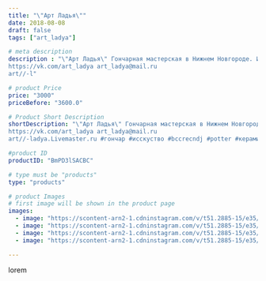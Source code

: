 ```yaml
---
title: "\"Арт Ладья\""
date: 2018-08-08
draft: false
tags: ["art_ladya"]

# meta description
description : "\"Арт Ладья\" Гончарная мастерская в Нижнем Новгороде. Изготовление керамики и мастер//-классы по обучению. 
https://vk.com/art_ladya art_ladya@mail.ru 
art//-l"

# product Price
price: "3000"
priceBefore: "3600.0"

# Product Short Description
shortDescription: "\"Арт Ладья\" Гончарная мастерская в Нижнем Новгороде. Изготовление керамики и мастер//-классы по обучению. 
https://vk.com/art_ladya art_ladya@mail.ru 
art//-ladya.Livemaster.ru #гончар #исскуство #bccrecndj #potter #керамикадляинтерьера #керамикаручнаяработа #гончарнаямастерская #керамиканазаказ #handmade #посудаизглины #керамика #гончарнаяпосуда #эксклюзивнаякерамика #painter #dishes #decor #ceramicar #nntoday #claygoods #restaurant #earthenware #ceramic #design #jug #magic #ceramicart #berries #ягодник #clay #авторскаякерамика"

#product ID
productID: "BmPD3lSACBC"

# type must be "products"
type: "products"

# product Images
# first image will be shown in the product page
images:
  - image: "https://scontent-arn2-1.cdninstagram.com/v/t51.2885-15/e35/39971190_235596697300665_7352861698673344512_n.jpg?se=8&tp=1&_nc_ht=scontent-arn2-1.cdninstagram.com&_nc_cat=109&_nc_ohc=9MG8ZP41dxsAX9YK4ay&oh=55642c19d62d98f967ed4585f1e51e2b&oe=606AFC40&ig_cache_key=MTg0MTcwNzU4MjgzNjAxMzQ4MA%3D%3D.2"
  - image: "https://scontent-arn2-1.cdninstagram.com/v/t51.2885-15/e35/40626514_281560006017571_3580311641620742144_n.jpg?se=8&tp=1&_nc_ht=scontent-arn2-1.cdninstagram.com&_nc_cat=107&_nc_ohc=iU0abH8h204AX-whgKf&oh=ee0483c0c7efa4db466c339315a4280f&oe=606C8CF7&ig_cache_key=MTg0MTcwNzU5MjM1NzE5OTcwMQ%3D%3D.2"
  - image: "https://scontent-arn2-1.cdninstagram.com/v/t51.2885-15/e35/40534752_2195120004101134_3639081066406346752_n.jpg?se=8&tp=1&_nc_ht=scontent-arn2-1.cdninstagram.com&_nc_cat=110&_nc_ohc=8b_-HtjJv-wAX-iLMRf&oh=d3c6db5d773c2f6f1c374f59aed51929&oe=606BDBE7&ig_cache_key=MTg0MTcwNzYwNDMzNjA2MzE4OA%3D%3D.2"
  - image: "https://scontent-arn2-1.cdninstagram.com/v/t51.2885-15/e35/40674984_285207328972233_6627662483697958912_n.jpg?se=8&tp=1&_nc_ht=scontent-arn2-1.cdninstagram.com&_nc_cat=109&_nc_ohc=r60fScwyRksAX87G2tj&oh=f8a381b141e1cce2978163307b1b6b39&oe=606B9103&ig_cache_key=MTg0MTcwNzYxNDc4ODI5ODMwMQ%3D%3D.2"

---
```

lorem
